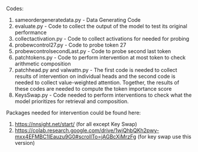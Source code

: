 Codes:
1. sameordergeneratedata.py - Data Generating Code
2. evaluate.py - Code to collect the output of the model to test its original performance
3. collectactivation.py - Code to collect activations for needed for probing
4. probewcontrol27.py - Code to probe token 27
5. probewcontrolsecondLast.py - Code to probe second last token
6. patchtokens.py - Code to perform intervention at most token to check arithmetic composition
7. patchhead.py and valwattn.py - The first code is needed to collect results of intervention on individual heads and the second code is needed to collect value-weighted attention. Together, the results of these codes are needed to compute the token importance score
8. KeysSwap.py - Code needed to perform interventions to check what the model prioritizes for retrieval and composition.
   
Packages needed for intervention could be found here:
1. https://nnsight.net/start/ (for all except Key Swap)
2. https://colab.research.google.com/drive/1wjQhbQKh2pwy-mxx4EFMBC1IEauzu9G0#scrollTo=jAGBcXiMrzFg (for key swap use this version)

   
